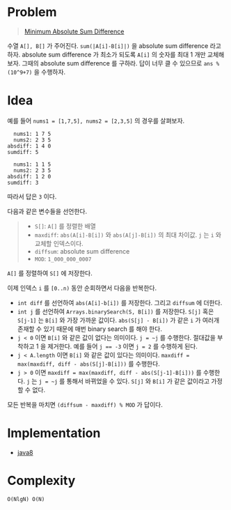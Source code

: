 # Problem

> [Minimum Absolute Sum Difference](https://leetcode.com/problems/minimum-absolute-sum-difference/)

수열 `A[], B[]` 가 주어진다. `sum(|A[i]-B[i]|)` 을 absolute sum
difference 라고 하자. absolute sum difference 가 최소가 되도록 `A[i]`
의 숫자를 최대 1 개만 교체해 보자. 그때의 absolute sum difference 를
구하라. 답이 너무 클 수 있으므로 `ans %(10^9+7)` 을 수행하자.

# Idea

예를 들어 `nums1 = [1,7,5], nums2 = [2,3,5]` 의 경우를 살펴보자.

```
  nums1: 1 7 5
  nums2: 2 3 5
absdiff: 1 4 0
sumdiff: 5

  nums1: 1 1 5
  nums2: 2 3 5
absdiff: 1 2 0
sumdiff: 3  
```

따라서 답은 `3` 이다.

다음과 같은 변수들을 선언한다.

> * `S[]`: `A[]` 를 정렬한 배열
> * `maxdiff`: `abs(A[i]-B[i])` 와 `abs(A[j]-B[i])` 의 최대
>   차이값. `j` 는 `i` 와 교체할 인덱스이다.
> * `diffsum`: absolute sum difference
> * `MOD`: `1_000_000_0007`

`A[]` 를 정렬하여 `S[]` 에 저장한다.

이제 인덱스 `i` 를 `[0..n)` 동안 순회하면서 다음을 반복한다.

* `int diff` 를 선언하여 `abs(A[i]-b[i])` 를 저장한다. 그리고
  `diffsum` 에 더한다.
* `int j` 를 선언하여 `Arrays.binarySearch(S, B[i])` 를 저장한다.
  `S[j]` 혹은 `S[j-1]` 는 `B[i]` 와 가장 가까운 값이다. `abs(S[j] -
  B[i])` 가 같은 `i` 가 여러개 존재할 수 있기 때문에 매번 binary
  search 를 해야 한다. 
* `j < 0` 이면 `B[i]` 와 같은 값이 없다는 의미이다. `j = ~j` 를
  수행한다. 절대값을 부착하고 1 을 제거한다. 예를 들어 `j == -3` 이면
  `j = 2` 를 수행하게 된다.
* `j < A.length` 이면 `B[i]` 와 같은 값이 있다는 의미이다. `maxdiff =
  max(maxdiff, diff - abs(S[j]-B[i]))` 를 수행한다.
* `j > 0` 이면 `maxdiff = max(maxdiff, diff - abs(S[j-1]-B[i]))` 를
  수행한다. `j` 는 `j = ~j` 를 통해서 바뀌었을 수 있다. `S[j]` 와
  `B[i]` 가 같은 값이라고 가정할 수 없다.

모든 반복을 마치면 `(diffsum - maxdiff) % MOD` 가 답이다.

# Implementation

* [java8](MainApp.java)

# Complexity

```
O(NlgN) O(N)
```
